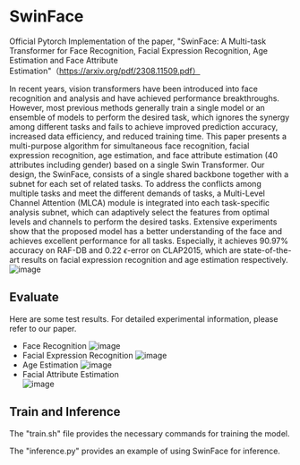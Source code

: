 # SwinFace
Official Pytorch Implementation of the paper, "SwinFace: A Multi-task Transformer for Face Recognition, Facial Expression Recognition, Age Estimation and Face Attribute Estimation"（https://arxiv.org/pdf/2308.11509.pdf）

In recent years, vision transformers have been introduced into face recognition and analysis and have achieved performance breakthroughs. 
However, most previous methods generally train a single model or an ensemble of models to perform the desired task, which ignores the synergy among different tasks and fails to achieve improved prediction accuracy, increased data efficiency, and reduced training time. 
This paper presents a multi-purpose algorithm for simultaneous face recognition, facial expression recognition, age estimation, and face attribute estimation (40 attributes including gender) based on a single Swin Transformer. 
Our design, the SwinFace, consists of a single shared backbone together with a subnet for each set of related tasks. 
To address the conflicts among multiple tasks and meet the different demands of tasks, a Multi-Level Channel Attention (MLCA) module is integrated into each task-specific analysis subnet, which can adaptively select the features from optimal levels and channels to perform the desired tasks. 
Extensive experiments show that the proposed model has a better understanding of the face and achieves excellent performance for all tasks.
Especially, it achieves 90.97\% accuracy on RAF-DB and 0.22 $\epsilon$-error on CLAP2015, which are state-of-the-art results on facial expression recognition and age estimation respectively.
![image](https://github.com/lxq1000/SwinFace/blob/main/pictures/SwinFace.png)

## Evaluate
Here are some test results. For detailed experimental information, please refer to our paper.

- Face Recognition
 ![image](https://github.com/lxq1000/SwinFace/blob/main/pictures/face%20recognition.png)
- Facial Expression Recognition
![image](https://github.com/lxq1000/SwinFace/blob/main/pictures/facial%20expression%20recognition.png)
- Age Estimation
![image](https://github.com/lxq1000/SwinFace/blob/main/pictures/age%20estimation.png)
- Facial Attribute Estimation  
![image](https://github.com/lxq1000/SwinFace/blob/main/pictures/facial%20attribute%20estimation.png)




## Train and Inference

The "train.sh" file provides the necessary commands for training the model.

The "inference.py" provides an example of using SwinFace for inference.




